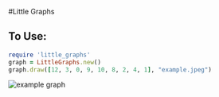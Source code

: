 #Little Graphs

## To Use:

```ruby
require 'little_graphs'
graph = LittleGraphs.new()
graph.draw([12, 3, 0, 9, 10, 8, 2, 4, 1], "example.jpeg")
```
![example graph](https://github.com/joannecheng/little-graphs/blob/master/example.jpeg)
